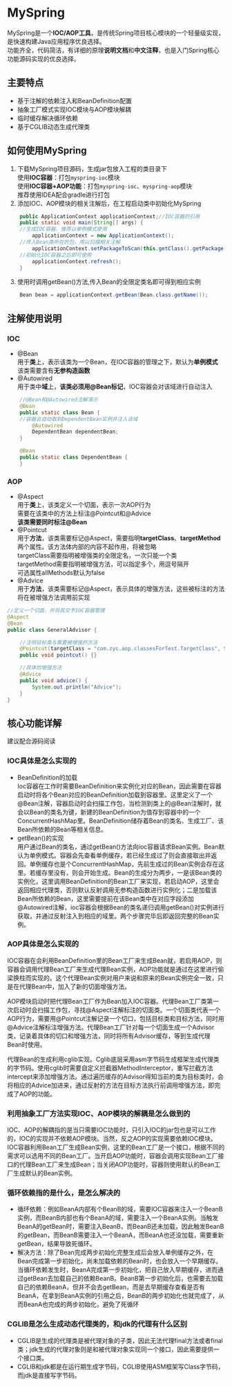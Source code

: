 # MySpring #
MySpring是一个**IOC/AOP工具**，是传统Spring项目核心模块的一个轻量级实现，是快速构建Java应用程序优良选择。  
功能齐全，代码简洁，有详细的原理**说明文档**和**中文注释**，也是入门Spring核心功能源码实现的优良选择。
## 主要特点 ##
- 基于注解的依赖注入和BeanDefinition配置
- 抽象工厂模式实现IOC模块与AOP模块解耦
- 临时缓存解决循环依赖
- 基于CGLIB动态生成代理类
## 如何使用MySpring ##
1. 下载MySpring项目源码，生成jar包放入工程的类目录下  
使用**IOC容器**：打包`myspring-ioc`模块  
使用**IOC容器+AOP功能**：打包`myspring-ioc`、`myspring-aop`模块  
推荐使用IDEA配合gradle进行打包
2. 添加IOC、AOP模块的相关注解后，在工程启动类中初始化MySpring    
```java
    public ApplicationContext applicationContext;//IOC容器的引用
    public static void main(String[] args) {
	//生成IOC容器，推荐以单例模式使用
        applicationContext = new ApplicationContext();
	//传入Bean类所在的包，用以扫描相关注解
        applicationContext.setPackageToScan(this.getClass().getPackage().getName());
	//初始化IOC容器之后即可使用
        applicationContext.refresh();
    }
```
3. 使用时调用getBean()方法,传入Bean的全限定类名即可得到相应实例  
```java
	Bean bean = applicationContext.getBean(Bean.class.getName());
```
  
## 注解使用说明 ##
### IOC  
- @Bean  
用于**类**上，表示该类为一个Bean，在IOC容器的管理之下，默认为**单例模式**  
该类需要含有**无参构造函数**
- @Autowired  
用于类中**域**上，**该类必须用@Bean标记**，IOC容器会对该域进行自动注入  
```java
    //@Bean和@Autowired注解演示
    @Bean
    public static class Bean {
	//容器会自动取到DependentBean实例并注入该域
        @Autowired
        DependentBean dependentBean;
    }

    @Bean
    public static class DependentBean {
    }
```
### AOP  
- @Aspect  
用于**类**上，该类定义一个切面，表示一次AOP行为  
需要在该类中的方法上标注@Pointcut和@Advice  
**该类需要同时标注@Bean**
- @Pointcut  
用于**方法**，该类需要标记@Aspect，需要指明**targetClass**、**targetMethod**两个属性。该方法体内部的内容不起作用，将被忽略  
targetClass需要指明被增强类的全限定名，一次只能一个类  
targetMethod需要指明被增强方法，可以指定多个，用逗号隔开  
可选属性allMethods默认为false  
- @Advice  
用于**方法**，该类需要标记@Aspect，表示具体的增强方法，这些被标注的方法将在被增强方法调用前实现  
```java
//定义一个切面，并将其交予IOC容器管理
@Aspect
@Bean
public class GeneralAdvisor {

    //注明目标类与需要被增强的方法
    @Pointcut(targetClass = "com.zyc.aop.classesForTest.TargetClass", targetMethod = "targetMethodA")
    public void pointcut() {}

    //具体的增强方法
    @Advice
    public void advice() {
        System.out.println("Advice");
    }
}
```
## 核心功能详解 ##
建议配合源码阅读
### IOC具体是怎么实现的  
- BeanDefinition的加载  
Ioc容器在工作时需要BeanDefinition来实例化对应的Bean，因此需要在容器启动时将各个Bean对应的BeanDefinition加载到容器里。这里定义了一个@Bean注解，容器启动时会扫描工作包，当检测到类上的@Bean注解时，就会以Bean的类名为键，新建的BeanDefinition为值存到容器中的一个ConcurrentHashMap里。BeanDefinition储存着Bean的类名、生成工厂、该Bean所依赖的Bean等相关信息。
- getBean()的实现  
用户通过Bean的类名，通过getBean()方法向ioc容器请求Bean实例。Bean默认为单例模式。容器会先查看单例缓存，若已经生成过了则会直接取出并返回。单例缓存也是个ConcurrentHashMap，先前生成过的Bean实例会存在这里。若缓存里没有，则会开始生成。Bean的生成分为两步，一是该Bean类的实例化，这里调用BeanDefinition的Bean工厂来实现，若启动AOP，这里会返回相应代理类，否则默认反射调用无参构造函数进行实例化；二是加载该Bean所依赖的Bean，这里需要提前在该Bean类中在对应字段添加@Autowired注解，ioc容器会根据Bean的类名递归调用getBean()对实例进行获取，并通过反射注入到相应的域里。两个步骤完毕后即返回完整的Bean实例。
### AOP具体是怎么实现的
IOC容器在会利用BeanDefinition里的Bean工厂来生成Bean就，若启用AOP，则容器会调用代理Bean工厂来生成代理Bean实例，AOP功能就是通过在这里进行偷梁换柱而实现的。这个代理Bean实例对用户来说和原来的Bean实例完全一致，只是在代理Bean中，加入了新的切面增强方法。

AOP模块启动时把代理Bean工厂作为Bean加入IOC容器。代理Bean工厂类第一次启动时会扫描工作包，寻找@Aspect注解标注的切面类。一个切面类代表一个AOP行为，需要用@Pointcut注解记录一个切口，包括目标类和目标方法，同时用@Advice注解标注增强方法。代理Bean工厂针对每一个切面生成一个Advisor类，记录着具体的切口和增强方法，同时将所有Advisor缓存，等到生成代理Bean时使用。

代理Bean的生成利用cglib实现。Cglib底层采用asm字节码生成框架生成代理类的字节码。使用cglib时需要自定义拦截器MethodInterceptor，重写拦截方法intercept来添加增强方法。通过遍历缓存的Advisor得知当前的类为目标类时，会将相应的Advice加进来，通过反射的方法在目标方法执行前调用增强方法，即完成了AOP的功能。
### 利用抽象工厂方法实现IOC、AOP模块的解耦是怎么做到的  
IOC、AOP的解耦指的是当只需要IOC功能时，只引入IOC的jar包也是可以工作的，IOC的实现并不依赖AOP模块。当然，反之AOP的实现需要依赖IOC模块。IOC容器利用Bean工厂生成Bean实例，这里的Bean工厂是一个接口，根据不同的需求可以选用不同的Bean工厂。当开启AOP功能时，容器会调用实现Bean工厂接口的代理Bean工厂来生成Bean；当关闭AOP功能时，容器则使用默认的Bean工厂生成默认的Bean实例。
### 循环依赖指的是什么，是怎么解决的  
- 循环依赖：例如BeanA内部有个BeanB的域，需要IOC容器来注入一个BeanB实例，而BeanB内部也有个BeanA的域，需要注入一个BeanA实例。当触发BeanA的getBean时，需要注入BeanB，而BeanB还未加载，因此触发BeanB的getBean，而BeanB需要注入一个BeanA，而BeanA也还没加载，需要重新getBean，结果导致死循环。
- 解决方法：除了Bean完成两步初始化完整生成后会放入单例缓存之外，在Bean完成第一步初始化，尚未加载依赖的Bean时，也会放入一个早期缓存。当循环依赖发生时，BeanA完成第一步初始化，把自己放入早期缓存，进而通过getBean去加载自己的依赖BeanB。BeanB第一步初始化后，也需要去加载自己的依赖BeanA，但并不会去getBean，而是去早期缓存查看是否有BeanA，在拿到BeanA实例的引用之后，BeanB的两步初始化也就完成了，从而BeanA也完成的两步初始化，避免了死循环
### CGLIB是怎么生成动态代理类的，和jdk的代理有什么区别  

- CGLIB是生成的代理类是被代理对象的子类，因此无法代理final方法或者final类；jdk生成的代理对象则是和被代理对象实现同一个接口，因此需要提供一个接口类。
- CGLIB和jdk都是在运行期生成字节码，CGLIB使用ASM框架写Class字节码，而jdk是直接写字节码。
